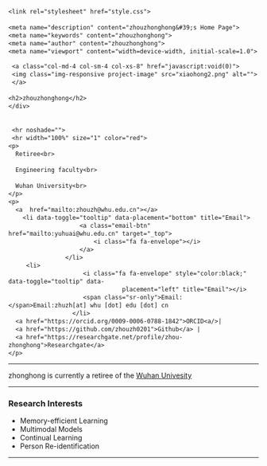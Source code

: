 <html><head><meta http-equiv="Content-Type" content="text/html; charset=UTF-8">
    <title>zhouzhonghong's Home Page</title>

    <link rel="stylesheet" href="style.css">
    
    <meta name="description" content="zhouzhonghong&#39;s Home Page">
    <meta name="keywords" content="zhouzhonghong">
    <meta name="author" content="zhouzhonghong">
    <meta name="viewport" content="width=device-width, initial-scale=1.0">
</head>

<body>

<div id="contents">
   <div class="profile-table">
     <div class="profile-text">
        
     <a class="col-md-4 col-sm-4 col-xs-8" href="javascript:void(0)">
     <img class="img-responsive project-image" src="xiaohong2.png" alt="">
     </a>
     
    <h2>zhouzhonghong</h2>
    </div> 

    
     <hr noshade="">
     <hr width="100%" size="1" color="red">
    <p>
      Retiree<br>
      
      Engineering faculty<br>
      
      Wuhan University<br> 
    </p>
    <p>
      <a  href="mailto:zhouzh@whu.edu.cn"></a>
        <li data-toggle="tooltip" data-placement="bottom" title="Email">
                        <a class="email-btn" href="mailto:yuhuai@whu.edu.cn" target="_top">
                            <i class="fa fa-envelope"></i>
                        </a>
                    </li>                    
         <li>
                         <i class="fa fa-envelope" style="color:black;" data-toggle="tooltip" data- 
                                    placement="left" title="Email"></i>
                         <span class="sr-only">Email:</span>Email:zhuzh[at] whu [dot] edu [dot] cn
                      </li>             
      <a href="https://orcid.org/0009-0006-0788-1842">ORCID<a/>|         
      <a href="https://github.com/zhouzh0201">Github</a> |
      <a href="https://researchgate.net/profile/zhou-zhonghong">Researchgate</a> 
    </p>
   
  </div>
</div>
 

<hr noshade="">

<p>
zhonghong is currently a retiree of the <a href="https://whu.edu.cn/">Wuhan Univesity</a>
<p/>
<hr noshade="">
<h3> Research Interests </h3>

<ul>
    <li>  Memory-efficient Learning </li>
    <li>  Multimodal Models </li>
    <li>  Continual Learning </li>
    <li>  Person Re-identification </li>
</ul>
<hr noshade="">
</body>   </html>

